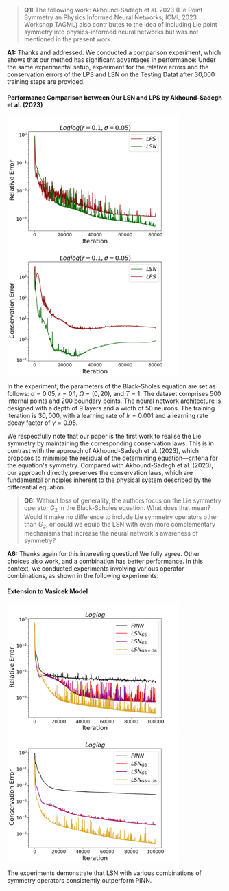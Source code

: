 >**Q1:** The following work: Akhound-Sadegh et al. 2023 (Lie Point Symmetry an Physics Informed Neural Networks; ICML 2023 Workshop TAGML) also contributes to the idea of including Lie point symmetry into physics-informed neural networks but was not mentioned in the present work.

**A1:**  Thanks and addressed. We conducted a comparison experiment, which shows that our method has significant advantages in performance: Under the same experimental setup, experiment for the relative errors and the conservation errors of the LPS and LSN on the Testing Datat after 30,000 training steps are provided. 

####  Performance Comparison between Our LSN and LPS by Akhound-Sadegh et al. (2023)

<img src=https://github.com/Anonymous3244/LSN/blob/main/Figure/LSN_LPS/Figure_1.png width=400 height=300 /><img src=https://github.com/Anonymous3244/LSN/blob/main/Figure/LSN_LPS/Figure_2.png width=400 height=300 />

In the experiment, the parameters of the Black-Sholes equation are set as follows: $\sigma = 0.05$, $r = 0.1$, $\Omega = (0,20)$, and $T = 1$. The dataset comprises $500$ internal points and $200$ boundary points. The neural network architecture is designed with a depth of $9$ layers and a width of $50$ neurons. The training iteration is $30,000$, with a learning rate of $lr = 0.001$ and a learning rate decay factor of $\gamma = 0.95$.

We respectfully note that our paper is the first work to realise the Lie symmetry by maintaining the corresponding conservation laws. This is in contrast with the approach of Akhound-Sadegh et al. (2023), which proposes to minimise the residual of the determining equation—criteria for the equation's symmetry. Compared with Akhound-Sadegh et al. (2023), our approach directly preserves the conservation laws, which are fundamental principles inherent to the physical system described by the differential equation.

>**Q6:**  Without loss of generality, the authors focus on the Lie symmetry operator $G_2$ in the Black-Scholes equation. What does that mean? Would it make no difference to include Lie symmetry operators other than $G_2$, or could we equip the LSN with even more complementary mechanisms that increase the neural network's awareness of symmetry?

**A6:** Thanks again for this interesting question! We fully agree. Other choices also work, and a combination has better performance. In this context, we  conducted experiments involving various operator combinations, as shown in the following experiments:

#### Extension to Vasicek Model




<img src=https://github.com/Anonymous3244/LSN/blob/main/Figure/Vasicek/nG_Figure_6.png width=400 height=300 /><img src=https://github.com/Anonymous3244/LSN/blob/main/Figure/Vasicek/nG_Figure_10.png width=400 height=300 />


The experiments demonstrate that LSN with various combinations of symmetry operators consistently outperform PINN.


